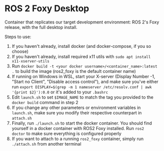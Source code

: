 # ROS 2 Foxy Desktop

Container that replicates our target development environment: ROS 2's Foxy release, with the full desktop install.

Steps to use:

1. If you haven't already, install docker (and docker-compose, if you so choose)
1. If you haven't already, install required x11 utils with `sudo apt install x11-xserver-utils`
1. Run `docker build -t <your docker username>/<container_name>:latest .` to build the image (ros2_foxy is the default container name)
1. If running on Windows in WSL, start your X-server (Display Number -1, "Start no Client", "Disable access control"), and make sure you've either run `export DISPLAY=$(grep -m 1 nameserver /etc/resolv.conf | awk '{print $2}'):0.0` or it's added to your `.bashrc`
1. Edit `launch.sh` to set `$IMAGE_NAME` to match the tag you provided to the `docker build` command in step 2
1. If you change any other parameters or environment variables in `launch.sh`, make sure you modify their respective counterpart in `attach.sh`
1. Finally, run `./launch.sh` to start the docker container. You should find yourself in a docker container with ROS2 Foxy installed. Run `ros2 doctor` to make sure everything is configured properly
1. If you want to attach to a running `ros2_foxy` container, simply run `./attach.sh` from another terminal
